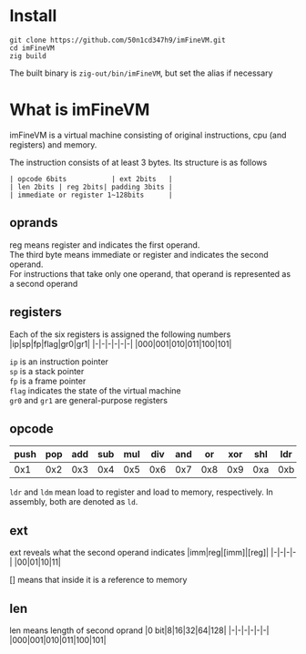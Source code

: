 # Install
```shell
git clone https://github.com/50n1cd347h9/imFineVM.git
cd imFineVM
zig build
```
The built binary is `zig-out/bin/imFineVM`, but set the alias if necessary

# What is imFineVM
imFineVM is a virtual machine consisting of original instructions, cpu (and registers) and memory.

The instruction consists of at least 3 bytes.
Its structure is as follows
```
| opcode 6bits           | ext 2bits   | 
| len 2bits | reg 2bits| padding 3bits |
| immediate or register 1~128bits      |
```
## oprands
reg means register and indicates the first operand.<br>
The third byte means immediate or register and indicates the second operand.<br>
For instructions that take only one operand, that operand is represented as a second operand

## registers
Each of the six registers is assigned the following numbers
|ip|sp|fp|flag|gr0|gr1|
|-|-|-|-|-|-|
|000|001|010|011|100|101|

`ip` is an instruction pointer<br>
`sp` is a stack pointer<br>
`fp` is a frame pointer<br>
`flag` indicates the state of the virtual machine<br>
`gr0` and `gr1` are general-purpose registers


## opcode
|push|pop|add|sub|mul|div|and|or|xor|shl|ldr|ldm|cmp|jmp|jg|jz|jl|call|ret|nop|
|-|-|-|-|-|-|-|-|-|-|-|-|-|-|-|-|-|-|-|-|
|0x1|0x2|0x3|0x4|0x5|0x6|0x7|0x8|0x9|0xa|0xb|0xc|0xd|0xe|0xf|0x10|0x11|0x12|0x13|0x14|

`ldr` and `ldm` mean load to register and load to memory, respectively.
In assembly, both are denoted as `ld`.

## ext
ext reveals what the second operand indicates
|imm|reg|[imm]|[reg]|
|-|-|-|-|
|00|01|10|11|

[] means that inside it is a reference to memory
## len
len means length of second oprand
|0 bit|8|16|32|64|128|
|-|-|-|-|-|-|
|000|001|010|011|100|101|
